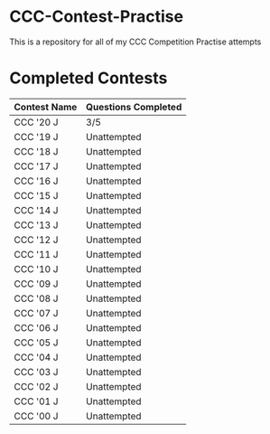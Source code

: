 # CCC-Contest-Practise
This is a repository for all of my CCC Competition Practise attempts
# Completed Contests
| Contest Name  | Questions Completed |
| ------------- | ------------- |
| CCC '20 J | 3/5  |
| CCC '19 J | Unattempted |
| CCC '18 J | Unattempted |
| CCC '17 J | Unattempted |
| CCC '16 J | Unattempted |
| CCC '15 J | Unattempted |
| CCC '14 J | Unattempted |
| CCC '13 J | Unattempted |
| CCC '12 J | Unattempted |
| CCC '11 J | Unattempted |
| CCC '10 J | Unattempted |
| CCC '09 J | Unattempted |
| CCC '08 J | Unattempted |
| CCC '07 J | Unattempted |
| CCC '06 J | Unattempted |
| CCC '05 J | Unattempted |
| CCC '04 J | Unattempted |
| CCC '03 J | Unattempted |
| CCC '02 J | Unattempted |
| CCC '01 J | Unattempted |
| CCC '00 J | Unattempted |
